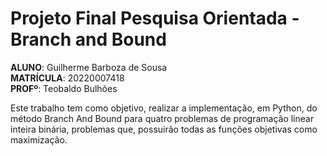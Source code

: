 # Projeto Final Pesquisa Orientada - Branch and Bound  
**ALUNO**: Guilherme Barboza de Sousa  
**MATRÍCULA**: 20220007418  
**PROFº**: Teobaldo Bulhões  

Este trabalho tem como objetivo, realizar a implementação, em Python, do método Branch And Bound para quatro problemas de programação linear inteira binária, problemas que, possuirão todas as funções objetivas como maximização.
